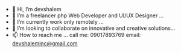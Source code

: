 - 👋 Hi, I’m devshalem
- 👀 I’m a freelancer php Web Developer and UI/UX Designer ...
- 🌱 I’m currently work only remotely ...
- 💞️ I’m looking to collaborate on innovative and creative solutions...
- 📫 How to reach me ...
call me: 09017893769
email: devshaleminc@gmail.com 